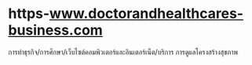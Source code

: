 # https-www.doctorandhealthcares-business.com
การทำธุรกิจ/การศึกษา/เว็บไซต์คอมพิวเตอร์และอินเตอร์เน็ต/บริการ การดูแลโครงสร้างสุขภาพ
